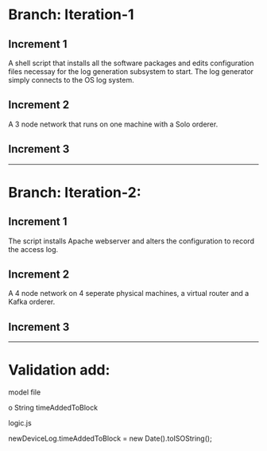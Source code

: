 # Branch: Iteration-1

## Increment 1

A shell script that installs all the software packages and edits configuration files necessay for the log generation subsystem to start. The log generator simply connects to the OS log system.

## Increment 2

A 3 node network that runs on one machine with a Solo orderer.

## Increment 3

----------------------------------------------------------

# Branch: Iteration-2:

## Increment 1

The script installs Apache webserver and alters the configuration to record the access log.

## Increment 2 

A 4 node network on 4 seperate physical machines, a virtual router and a Kafka orderer.

## Increment 3

--------------------------------------------------------------------

# Validation add:

model file 

o String timeAddedToBlock

logic.js 

newDeviceLog.timeAddedToBlock = new Date().toISOString();
